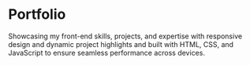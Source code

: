 # Portfolio
 Showcasing my front-end skills, projects, and expertise with responsive design and dynamic project highlights and built with HTML, CSS, and JavaScript to ensure seamless performance across devices.
